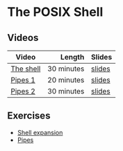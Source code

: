 # The POSIX Shell

## Videos

| Video | Length | Slides |
|-------|-------:|--------|
| [The shell](https://web.microsoftstream.com/video/a55ff501-9e8d-4bb3-a00e-b680596b2de3) | 30 minutes | [slides](https://uob-my.sharepoint.com/:b:/g/personal/me17847_bristol_ac_uk/EbOfjsNY9SJAkEXbMb9WorcBAQMW0QuKthcQHRBDvru8eg?e=HWh7D1) |
| [Pipes 1](https://web.microsoftstream.com/video/7b2657a6-a2d4-4c34-a642-da993d468851) | 20 minutes |  [slides](https://uob-my.sharepoint.com/:b:/g/personal/me17847_bristol_ac_uk/EdOsJY_EYlRIveTotkGszNoBWeGx5efiVPJPhhbiQfydTQ?e=RHGVol) |
| [Pipes 2](https://web.microsoftstream.com/video/d04fb18c-533b-4ffe-b8a1-f4d46e9b73d1) | 30 minutes |  [slides](https://uob-my.sharepoint.com/:b:/g/personal/me17847_bristol_ac_uk/EfGZcNx_ttNCsx8vpo2uZqIBERTzvUzap84BdzMfxLRuQw?e=Ty9yjZ) |


## Exercises

  - [Shell expansion](./shell.md)
  - [Pipes](./pipes.md)
